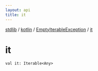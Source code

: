 ```yaml
---
layout: api
title: it
---
```

[stdlib](../../index.md) / [kotlin](../index.md) / [EmptyIterableException](index.md) / [it](it.md)

# it

```
val it: Iterable<Any>
```

